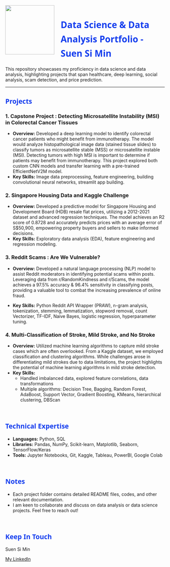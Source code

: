<img src="https://github.com/s-simin/Data_Science_Projects/blob/main/images/Picture1.jpg?raw=true" style="float: left; margin: 0px 20px 0px 0px; height: 155px;"> 

<h1 style="font-family: Segoe UI; color: #133DEE; line-height: 1.6;">Data Science & Data Analysis Portfolio - Suen Si Min</h1>

This repository showcases my proficiency in data science and data analysis, highlighting projects that span healthcare, deep learning, social analysis, scam detection, and price prediction.

---

<h2 style="font-family: Segoe UI; color: #133DEE;">Projects</h2>

### 1. Capstone Project : Detecting Microsatellite Instability (MSI) in Colorectal Cancer Tissues

* **Overview:** Developed a deep learning model to identify colorectal cancer patients who might benefit from immunotherapy. The model would analyze histopathological image data (stained tissue slides) to classify tumors as microsatellite stable (MSS) or microsatellite instable (MSI). Detecting tumors with high MSI is important to determine if patients may benefit from immunotherapy. This project explored both custom CNN models and transfer learning with a pre-trained EfficientNetV2M model.
* **Key Skills:** Image data preprocessing, feature engineering, building convolutional neural networks, streamlit app building.

### 2. Singapore Housing Data and Kaggle Challenge

* **Overview:** Developed a predictive model for Singapore Housing and Development Board (HDB) resale flat prices, utilizing a 2012-2021 dataset and advanced regression techniques. The model achieves an R2 score of 0.8728 and accurately predicts prices with an average error of S$50,900, empowering property buyers and sellers to make informed decisions.
* **Key Skills:** Exploratory data analysis (EDA), feature engineering and regression modeling.

### 3. Reddit Scams : Are We Vulnerable?

* **Overview:** Developed a natural language processing (NLP) model to assist Reddit moderators in identifying potential scams within posts. Leveraging data from r/RandomKindness and r/Scams, the model achieves a 97.5% accuracy & 96.4% sensitivity in classifying posts, providing a valuable tool to combat the increasing prevalence of online fraud.

* **Key Skills:** Python Reddit API Wrapper (PRAW), n-gram analysis, tokenization, stemming, lemmatization, stopword removal, count Vectorizer, TF-IDF, Naive Bayes, logistic regression, hyperparameter tuning.

### 4. Multi-Classification of Stroke, Mild Stroke, and No Stroke

* **Overview:** Utilized machine learning algorithms to capture mild stroke cases which are often overlooked. From a Kaggle dataset, we employed classification and clustering algorithms. While challenges arose in differentiating mild strokes due to data limitations, the project highlights the potential of machine learning algorithms in mild stroke detection.
* **Key Skills:** 
    * Handled imbalanced data, explored feature correlations, data transformations
    * Multiple algorithms: Decision Tree, Bagging, Random Forest, AdaBoost, Support Vector, Gradient Boosting, KMeans, hierarchical clustering, DBScan



<br><h2 style="font-family: Segoe UI; color: #133DEE;">Technical Expertise</h2>

* **Languages:** Python, SQL
* **Libraries:** Pandas, NumPy, Scikit-learn, Matplotlib, Seaborn, TensorFlow/Keras
* **Tools:** Jupyter Notebooks, Git, Kaggle, Tableau, PowerBI, Google Colab

<br><h2 style="font-family: Segoe UI; color: #133DEE;">Notes</h2>

* Each project folder contains detailed README files, codes, and other relevant documentation.
* I am keen to collaborate and discuss on data analysis or data science projects. Feel free to reach out!

<br><h2 style="font-family: Segoe UI; color: #133DEE;">Keep In Touch</h2>

Suen Si Min

[My LinkedIn](https://www.linkedin.com/in/si-min-suen)
